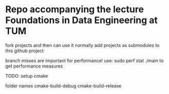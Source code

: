# Repo accompanying the lecture Foundations in Data Engineering at TUM

fork projects and then can use it normally
add projects as submodules to this github project

branch misses are important for performance!
use: sudo perf stat ./main
to get performance measures

TODO: setup cmake

folder names
cmake-build-debug
cmake-build-release

